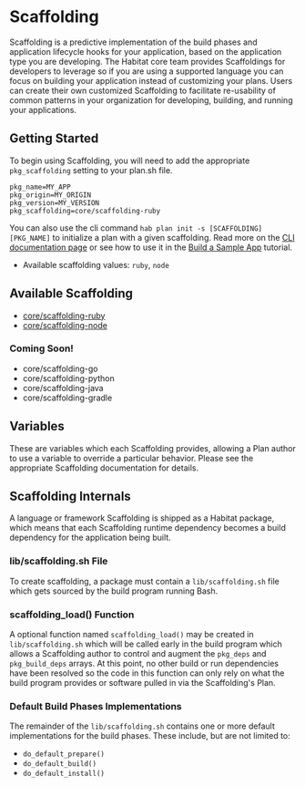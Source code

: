 # Scaffolding

Scaffolding is a predictive implementation of the build phases and application lifecycle hooks for your application, based on the application type you are developing. The Habitat core team provides Scaffoldings for developers to leverage so if you are using a supported language you can focus on building your application instead of customizing your plans. Users can create their own customized Scaffolding to facilitate re-usability of common patterns in your organization for developing, building, and running your applications.

## Getting Started

To begin using Scaffolding, you will need to add the appropriate `pkg_scaffolding` setting to your plan.sh file.

    pkg_name=MY_APP
    pkg_origin=MY_ORIGIN
    pkg_version=MY_VERSION
    pkg_scaffolding=core/scaffolding-ruby

You can also use the cli command `hab plan init -s [SCAFFOLDING] [PKG_NAME]` to initialize a plan with a given scaffolding. Read more on the [CLI documentation page](/docs/reference/habitat-cli/#hab-plan-init) or see how to use it in the [Build a Sample App](/tutorials/sample-app/mac/) tutorial.

* Available scaffolding values: `ruby`, `node`


## Available Scaffolding

* [core/scaffolding-ruby](https://github.com/habitat-sh/core-plans/blob/master/scaffolding-ruby/)
* [core/scaffolding-node](https://github.com/habitat-sh/core-plans/tree/master/scaffolding-node)

### Coming Soon!

* core/scaffolding-go
* core/scaffolding-python
* core/scaffolding-java
* core/scaffolding-gradle 

## Variables

These are variables which each Scaffolding provides, allowing a Plan author to use a variable to override a particular behavior.  Please see the appropriate Scaffolding documentation for details.

## Scaffolding Internals

A language or framework Scaffolding is shipped as a Habitat package, which means that each Scaffolding runtime dependency becomes a build dependency for the application being built.

### lib/scaffolding.sh File

To create scaffolding, a package must contain a `lib/scaffolding.sh` file which gets sourced by the build program running Bash.

### scaffolding_load() Function

A optional function named `scaffolding_load()` may be created in `lib/scaffolding.sh` which will be called early in the build program which allows a Scaffolding author to control and augment the `pkg_deps` and `pkg_build_deps` arrays. At this point, no other build or run dependencies have been resolved so the code in this function can only rely on what the build program provides or software pulled in via the Scaffolding's Plan.

### Default Build Phases Implementations

The remainder of the `lib/scaffolding.sh` contains one or more default implementations for the build phases. These include, but are not limited to:

* `do_default_prepare()`
* `do_default_build()`
* `do_default_install()`
